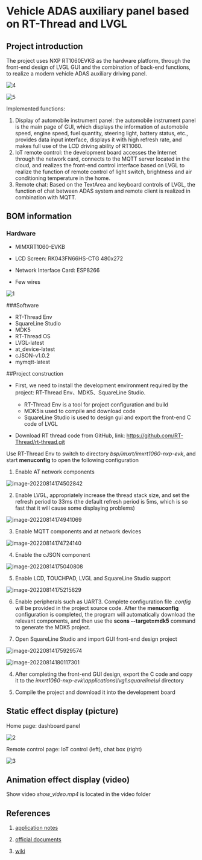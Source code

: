 # Vehicle ADAS auxiliary panel based on RT-Thread and LVGL

## Project introduction

The project uses NXP RT1060EVKB as the hardware platform, through the front-end design of LVGL GUI and the combination of back-end functions, to realize a modern vehicle ADAS auxiliary driving panel. 

![4](assets/4.jpg)

![5](assets/5.jpg)

Implemented functions: 

1. Display of automobile instrument panel: the automobile instrument panel is the main page of GUI, which displays the information of automobile speed, engine speed, fuel quantity, steering light, battery status, etc., provides data input interface, displays it with high refresh rate, and makes full use of the LCD driving ability of RT1060. 
2. IoT remote control: the development board accesses the Internet through the network card, connects to the MQTT server located in the cloud, and realizes the front-end control interface based on LVGL to realize the function of remote control of light switch, brightness and air conditioning temperature in the home. 
3. Remote chat: Based on the TextArea and keyboard controls of LVGL, the function of chat between ADAS system and remote client is realized in combination with MQTT. 

## BOM information

### Hardware

- MIMXRT1060-EVKB

- LCD Screen: RK043FN66HS-CTG 480x272

- Network Interface Card: ESP8266

- Few wires

![1](assets/1.jpg)

###Software

- RT-Thread Env
- SquareLine Studio
- MDK5
- RT-Thread OS
- LVGL-latest
- at_device-latest
- cJSON-v1.0.2
- mymqtt-latest

##Project construction

- First, we need to install the development environment required by the project: RT-Thread Env、MDK5、SquareLine Studio. 

  - RT-Thread Env is a tool for project configuration and build
  - MDK5is used to compile and download code
  - SquareLine Studio is used to design gui and export the front-end C code of LVGL
- Download RT thread code from GitHub, link: https://github.com/RT-Thread/rt-thread.git

Use RT-Thread Env to switch to directory *bsp/imxrt/imxrt1060-nxp-evk*, and start **menuconfig** to open the following configuration

1. Enable AT network components

![image-20220814174502842](assets/image-20220814174502842.png)

2. Enable LVGL, appropriately increase the thread stack size, and set the refresh period to 33ms (the default refresh period is 5ms, which is so fast that it will cause some displaying problems)

![image-20220814174941069](assets/image-20220814174941069.png)

3. Enable MQTT components and at network devices

![image-20220814174724140](assets/image-20220814174724140.png)

4. Enable the cJSON component

![image-20220814175040808](assets/image-20220814175040808.png)

5. Enable LCD, TOUCHPAD, LVGL and SquareLine Studio support

![image-20220814175215629](assets/image-20220814175215629.png)

6. Enable peripherals such as UART3. Complete configuration file *.config* will be provided in the project source code. After the **menuconfig**  configuration is completed, the program will automatically download the relevant components, and then use the **scons --target=mdk5** command to generate the MDK5 project. 

3. Open SquareLine Studio and import GUI front-end design project

![image-20220814175929574](assets/image-20220814175929574.png)

![image-20220814180117301](assets/image-20220814180117301.png)

4. After completing the front-end GUI design, export the C code and copy it to the *imxrt1060-nxp-evk\applications\lvgl\squareline\ui* directory

5. Compile the project and download it into the development board

## Static effect display (picture)

Home page: dashboard panel

![2](assets/2.jpg)

Remote control page: IoT control (left), chat box (right)

![3](assets/3.jpg)

## Animation effect display (video)

Show video *show_video.mp4* is located in the video folder

## References

1. [application notes](https://deepinout.com/LVGL-tutorials/LVGL-getting-started/LVGL-intro.html)

2. [official documents](https://www.nxp.com.cn/design/development-boards/i-mx-evaluation-and-development-boards/i-mx-rt1060-evaluation-kit:MIMXRT1060-EVKB)

3. [wiki](http://LVGL.100ask.net/8.2/widgets/core/textarea.html#api)


